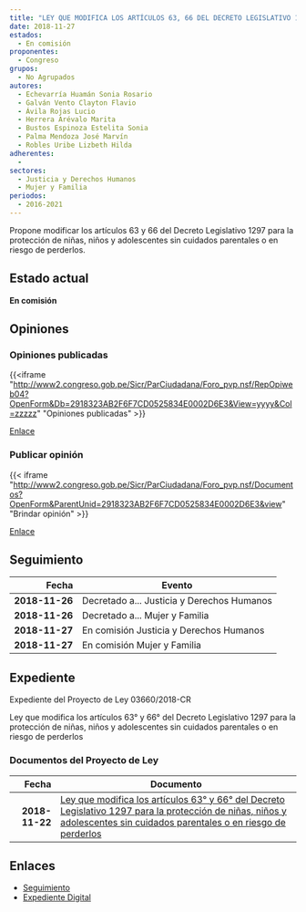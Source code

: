 ```yaml
---
title: "LEY QUE MODIFICA LOS ARTÍCULOS 63, 66 DEL DECRETO LEGISLATIVO 1297 PARA LA PROTECCIÓN DE NIÑAS, NIÑOS Y ADOLESCENTES SIN CUIDADOS PARENTALES O EN RIESGO DE PERDERLOS"
date: 2018-11-27
estados: 
  - En comisión
proponentes: 
  - Congreso
grupos: 
  - No Agrupados
autores: 
  - Echevarría Huamán Sonia Rosario
  - Galván Vento Clayton Flavio
  - Ávila Rojas Lucio
  - Herrera Arévalo Marita
  - Bustos Espinoza Estelita Sonia
  - Palma Mendoza José Marvín
  - Robles Uribe Lizbeth Hilda
adherentes: 
  - 
sectores: 
  - Justicia y Derechos Humanos
  - Mujer y Familia
periodos: 
  - 2016-2021
---
```


Propone modificar los artículos 63 y 66 del Decreto Legislativo 1297 para la protección de niñas, niños y adolescentes sin cuidados parentales o en riesgo de perderlos.


## Estado actual

**En comisión**

## Opiniones

### Opiniones publicadas

{{<iframe "http://www2.congreso.gob.pe/Sicr/ParCiudadana/Foro_pvp.nsf/RepOpiweb04?OpenForm&Db=2918323AB2F6F7CD0525834E0002D6E3&View=yyyy&Col=zzzzz" "Opiniones publicadas" >}}

[Enlace](http://www2.congreso.gob.pe/Sicr/ParCiudadana/Foro_pvp.nsf/RepOpiweb04?OpenForm&Db=2918323AB2F6F7CD0525834E0002D6E3&View=yyyy&Col=zzzzz)
### Publicar opinión

{{< iframe "http://www2.congreso.gob.pe/Sicr/ParCiudadana/Foro_pvp.nsf/Documentos?OpenForm&ParentUnid=2918323AB2F6F7CD0525834E0002D6E3&view" "Brindar opinión" >}}

[Enlace](http://www2.congreso.gob.pe/Sicr/ParCiudadana/Foro_pvp.nsf/Documentos?OpenForm&ParentUnid=2918323AB2F6F7CD0525834E0002D6E3&view)

## Seguimiento

| Fecha | Evento |
|------:|--------|
| **2018-11-26** | Decretado a... Justicia y Derechos Humanos|
| **2018-11-26** | Decretado a... Mujer y Familia|
| **2018-11-27** | En comisión Justicia y Derechos Humanos|
| **2018-11-27** | En comisión Mujer y Familia|


## Expediente

Expediente del Proyecto de Ley 03660/2018-CR

Ley que modifica los artículos 63° y 66° del Decreto Legislativo 1297 para la protección de niñas, niños y adolescentes sin cuidados parentales o en riesgo de perderlos


### Documentos del Proyecto de Ley

| Fecha | Documento |
|------:|--------|
| **2018-11-22** | [Ley que modifica los artículos 63° y 66° del Decreto Legislativo 1297 para la protección de niñas, niños y adolescentes sin cuidados parentales o en riesgo de perderlos](http://www.leyes.congreso.gob.pe/Documentos/2016_2021/Proyectos_de_Ley_y_de_Resoluciones_Legislativas/PL0366020181122..PDF) |

## Enlaces 

- [Seguimiento](http://www2.congreso.gob.pe/Sicr/TraDocEstProc/CLProLey2016.nsf/f7fff46988ca05b1052578e100829cc7/e1b89c07b8b30cac0525834d007c9bef?OpenDocument)
- [Expediente Digital](http://www2.congreso.gob.pe/Sicr/TraDocEstProc/CLProLey2016.nsf/f7fff46988ca05b1052578e100829cc7/e1b89c07b8b30cac0525834d007c9bef?OpenDocument&Click=05257FB7005EB655.eb71d0cf91d8294e05256cdf006b5706/$Body/0.1C6C)
